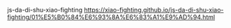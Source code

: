 js-da-di-shu-xiao-fighting
https://xiao-fighting.github.io/js-da-di-shu-xiao-fighting/01%E5%B0%84%E6%93%8A%E6%83%A1%E9%AD%94.html
